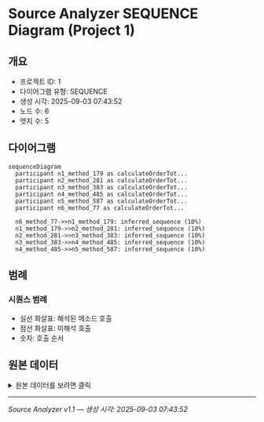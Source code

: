 # Source Analyzer SEQUENCE Diagram (Project 1)

## 개요
- 프로젝트 ID: 1
- 다이어그램 유형: SEQUENCE
- 생성 시각: 2025-09-03 07:43:52
- 노드 수: 6
- 엣지 수: 5

## 다이어그램

```mermaid
sequenceDiagram
  participant n1_method_179 as calculateOrderTot...
  participant n2_method_281 as calculateOrderTot...
  participant n3_method_383 as calculateOrderTot...
  participant n4_method_485 as calculateOrderTot...
  participant n5_method_587 as calculateOrderTot...
  participant n6_method_77 as calculateOrderTot...

  n6_method_77->>n1_method_179: inferred_sequence (10%)
  n1_method_179->>n2_method_281: inferred_sequence (10%)
  n2_method_281->>n3_method_383: inferred_sequence (10%)
  n3_method_383->>n4_method_485: inferred_sequence (10%)
  n4_method_485->>n5_method_587: inferred_sequence (10%)
```

## 범례

### 시퀀스 범례
- 실선 화살표: 해석된 메소드 호출
- 점선 화살표: 미해석 호출
- 숫자: 호출 순서

## 원본 데이터

<details>
<summary>원본 데이터를 보려면 클릭</summary>

노드 목록 (6)
```json
  method:77: calculateOrderTotal() (method)
  method:179: calculateOrderTotal() (method)
  method:281: calculateOrderTotal() (method)
  method:383: calculateOrderTotal() (method)
  method:485: calculateOrderTotal() (method)
  method:587: calculateOrderTotal() (method)
```

엣지 목록 (5)
```json
  method:77 -> method:179 (inferred_sequence)
  method:179 -> method:281 (inferred_sequence)
  method:281 -> method:383 (inferred_sequence)
  method:383 -> method:485 (inferred_sequence)
  method:485 -> method:587 (inferred_sequence)
```

</details>

---
*Source Analyzer v1.1 — 생성 시각: 2025-09-03 07:43:52*